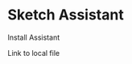 <style>
  /* hide GitHub's automatic header */
  div.container-lg h1:not([id]) {
    display: none;
  }
  a,
  a:hover { text-decoration: none; }
</style>

# Sketch Assistant

<a href="sketch://install-assistant?https://sketch-hq.github.io/sketch-assistant-internal/sketch-assistant-internal-latest.tgz" class="button button--primary">Install Assistant</a>

<a href="sketch-assistant-internal-latest.tgz">Link to local file</a>

<!-- <link rel="stylesheet" href="https://www.sketch.com/css/style_globals.e3ae8f362d.css" /> -->
